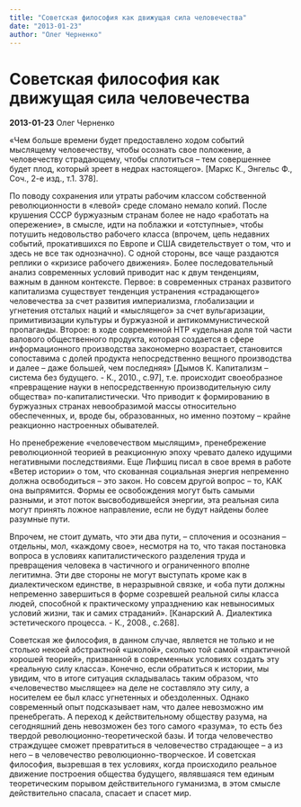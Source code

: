 ```yaml
---
title: "Советская философия как движущая сила человечества"
date: "2013-01-23"
author: "Олег Черненко"
---
```


# Советская философия как движущая сила человечества

**2013-01-23** Олег Черненко

«Чем больше времени будет предоставлено ходом событий мыслящему человечеству, чтобы осознать свое положение, а человечеству страдающему, чтобы сплотиться – тем совершеннее будет плод, который зреет в недрах настоящего». [Маркс К., Энгельс Ф., Соч., 2-е изд., т.1. 378].

По поводу сохранения или утраты рабочим классом собственной революционности в «левой» среде сломано немало копий. После крушения СССР буржуазным странам более не надо «работать на опережение», в смысле, идти на поблажки и «отступные», чтобы потушить недовольство рабочего класса (впрочем, цепь недавних событий, прокатившихся по Европе и США свидетельствует о том, что и здесь не все так однозначно). С одной стороны, все чаще раздаются реплики о «кризисе рабочего движения». Более последовательный анализ современных условий приводит нас к двум тенденциям, важным в данном контексте. Первое: в современных странах развитого капитализма существует тенденция устранения «страдающего» человечества за счет развития империализма, глобализации и угнетения отсталых наций и «мыслящего» за счет вульгаризации, примитивизации культуры и буржуазной и антикоммунистической пропаганды. Второе: в ходе современной НТР «удельная доля той части валового общественного продукта, которая создается в сфере информационного производства закономерно возрастает, становится сопоставима с долей продукта непосредственно вещного производства и далее – даже большей, чем последняя» [Дымов К. Капитализм – система без будущего. - К., 2010., с.97], т.е. происходит своеобразное «превращение науки в непосредственную производительную силу общества» по-капиталистически. Что приводит к формированию в буржуазных странах невообразимой массы относительно обеспеченных, и, вроде бы, образованных, но именно поэтому – крайне реакционно настроенных обывателей.

Но пренебрежение «человечеством мыслящим», пренебрежение революционной теорией в реакционную эпоху чревато далеко идущими негативными последствиями. Еще Лифшиц писал в свое время в работе «Ветер истории» о том, что скованная социальная энергия непременно должна освободиться – это закон. Но совсем другой вопрос – то, КАК она выпрямится. Формы ее освобождения могут быть самыми разными, и этот поток высвободившейся энергии, эта реальная сила могут принять ложное направление, если не будут найдены более разумные пути.

Впрочем, не стоит думать, что эти два пути, – сплочения и осознания – отдельны, мол, «каждому свое», несмотря на то, что такая постановка вопроса в условиях капиталистического разделения труда и превращения человека в частичного и ограниченного вполне легитимна. Эти две стороны не могут выступать кроме как в диалектическом единстве, в неразрывной связке, и «оба пути должны непременно завершиться в форме созревшей реальной силы класса людей, способной к практическому упразднению как невыносимых условий жизни, так и самих страданий». [Канарский А. Диалектика эстетического процесса. - К., 2008., с.268].

Советская же философия, в данном случае, является не только и не столько некоей абстрактной «школой», сколько той самой «практичной хорошей теорией», призванной в современных условиях создать эту «реальную силу класса». Конечно, если обратиться к истории, мы увидим, что в итоге ситуация складывалась таким образом, что «человечество мыслящее» на деле не составляло эту силу, а носителем ее был класс угнетенных и обездоленных. Однако современный опыт подсказывает нам, что далее невозможно им пренебрегать. А переход к действительному обществу разума, на сегодняшний день невозможен без того самого «разума», то есть без твердой революционно-теоретической базы. И тогда человечество страждущее сможет превратиться в человечество страдающее – а из него – в человечество революционно-творческое. И советская философия, вызревшая в тех условиях, когда происходило реальное движение построения общества будущего, являвшаяся тем единым теоретическим порывом действительного гуманизма, в этом смысле действительно спасала, спасает и спасет мир.